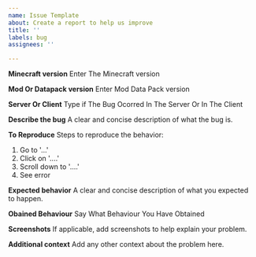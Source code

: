 ```yaml
---
name: Issue Template
about: Create a report to help us improve
title: ''
labels: bug
assignees: ''

---
```


**Minecraft version**
Enter The Minecraft version

**Mod Or Datapack version**
Enter Mod Data Pack version

**Server Or Client**
Type if The Bug Ocorred In The Server Or In The Client

**Describe the bug**
A clear and concise description of what the bug is.

**To Reproduce**
Steps to reproduce the behavior:
1. Go to '...'
2. Click on '....'
3. Scroll down to '....'
4. See error

**Expected behavior**
A clear and concise description of what you expected to happen.

**Obained Behaviour**
Say What Behaviour You Have Obtained

**Screenshots**
If applicable, add screenshots to help explain your problem.

**Additional context**
Add any other context about the problem here.
